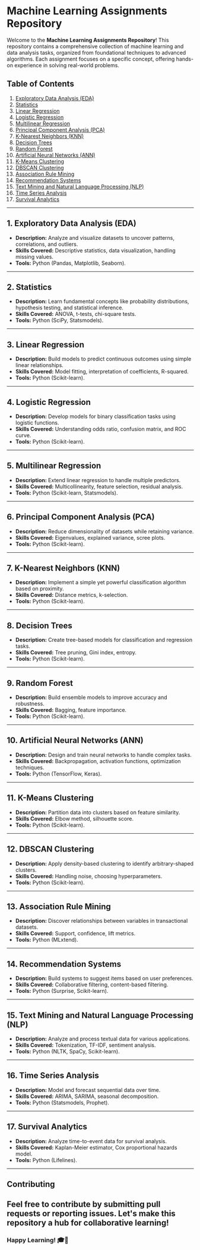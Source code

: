 # Machine Learning Assignments Repository

Welcome to the **Machine Learning Assignments Repository**! This repository contains a comprehensive collection of machine learning and data analysis tasks, organized from foundational techniques to advanced algorithms. Each assignment focuses on a specific concept, offering hands-on experience in solving real-world problems. 

## Table of Contents
1. [Exploratory Data Analysis (EDA)](#1-exploratory-data-analysis-eda)
2. [Statistics](#2-statistics)
3. [Linear Regression](#3-linear-regression)
4. [Logistic Regression](#4-logistic-regression)
5. [Multilinear Regression](#5-multilinear-regression)
6. [Principal Component Analysis (PCA)](#6-principal-component-analysis-pca)
7. [K-Nearest Neighbors (KNN)](#7-k-nearest-neighbors-knn)
8. [Decision Trees](#8-decision-trees)
9. [Random Forest](#9-random-forest)
10. [Artificial Neural Networks (ANN)](#10-artificial-neural-networks-ann)
11. [K-Means Clustering](#11-k-means-clustering)
12. [DBSCAN Clustering](#12-dbscan-clustering)
13. [Association Rule Mining](#13-association-rule-mining)
14. [Recommendation Systems](#14-recommendation-systems)
15. [Text Mining and Natural Language Processing (NLP)](#15-text-mining-and-natural-language-processing-nlp)
16. [Time Series Analysis](#16-time-series-analysis)
17. [Survival Analytics](#17-survival-analytics)

---

## 1. Exploratory Data Analysis (EDA)
- **Description:** Analyze and visualize datasets to uncover patterns, correlations, and outliers.
- **Skills Covered:** Descriptive statistics, data visualization, handling missing values.
- **Tools:** Python (Pandas, Matplotlib, Seaborn).

---

## 2. Statistics
- **Description:** Learn fundamental concepts like probability distributions, hypothesis testing, and statistical inference.
- **Skills Covered:** ANOVA, t-tests, chi-square tests.
- **Tools:** Python (SciPy, Statsmodels).

---

## 3. Linear Regression
- **Description:** Build models to predict continuous outcomes using simple linear relationships.
- **Skills Covered:** Model fitting, interpretation of coefficients, R-squared.
- **Tools:** Python (Scikit-learn).

---

## 4. Logistic Regression
- **Description:** Develop models for binary classification tasks using logistic functions.
- **Skills Covered:** Understanding odds ratio, confusion matrix, and ROC curve.
- **Tools:** Python (Scikit-learn).

---

## 5. Multilinear Regression
- **Description:** Extend linear regression to handle multiple predictors.
- **Skills Covered:** Multicollinearity, feature selection, residual analysis.
- **Tools:** Python (Scikit-learn, Statsmodels).

---

## 6. Principal Component Analysis (PCA)
- **Description:** Reduce dimensionality of datasets while retaining variance.
- **Skills Covered:** Eigenvalues, explained variance, scree plots.
- **Tools:** Python (Scikit-learn).

---

## 7. K-Nearest Neighbors (KNN)
- **Description:** Implement a simple yet powerful classification algorithm based on proximity.
- **Skills Covered:** Distance metrics, k-selection.
- **Tools:** Python (Scikit-learn).

---

## 8. Decision Trees
- **Description:** Create tree-based models for classification and regression tasks.
- **Skills Covered:** Tree pruning, Gini index, entropy.
- **Tools:** Python (Scikit-learn).

---

## 9. Random Forest
- **Description:** Build ensemble models to improve accuracy and robustness.
- **Skills Covered:** Bagging, feature importance.
- **Tools:** Python (Scikit-learn).

---

## 10. Artificial Neural Networks (ANN)
- **Description:** Design and train neural networks to handle complex tasks.
- **Skills Covered:** Backpropagation, activation functions, optimization techniques.
- **Tools:** Python (TensorFlow, Keras).

---

## 11. K-Means Clustering
- **Description:** Partition data into clusters based on feature similarity.
- **Skills Covered:** Elbow method, silhouette score.
- **Tools:** Python (Scikit-learn).

---

## 12. DBSCAN Clustering
- **Description:** Apply density-based clustering to identify arbitrary-shaped clusters.
- **Skills Covered:** Handling noise, choosing hyperparameters.
- **Tools:** Python (Scikit-learn).

---

## 13. Association Rule Mining
- **Description:** Discover relationships between variables in transactional datasets.
- **Skills Covered:** Support, confidence, lift metrics.
- **Tools:** Python (MLxtend).

---

## 14. Recommendation Systems
- **Description:** Build systems to suggest items based on user preferences.
- **Skills Covered:** Collaborative filtering, content-based filtering.
- **Tools:** Python (Surprise, Scikit-learn).

---

## 15. Text Mining and Natural Language Processing (NLP)
- **Description:** Analyze and process textual data for various applications.
- **Skills Covered:** Tokenization, TF-IDF, sentiment analysis.
- **Tools:** Python (NLTK, SpaCy, Scikit-learn).

---

## 16. Time Series Analysis
- **Description:** Model and forecast sequential data over time.
- **Skills Covered:** ARIMA, SARIMA, seasonal decomposition.
- **Tools:** Python (Statsmodels, Prophet).

---

## 17. Survival Analytics
- **Description:** Analyze time-to-event data for survival analysis.
- **Skills Covered:** Kaplan-Meier estimator, Cox proportional hazards model.
- **Tools:** Python (Lifelines).
---

## Contributing
Feel free to contribute by submitting pull requests or reporting issues. Let's make this repository a hub for collaborative learning!
---

### Happy Learning! 🎓🚀

